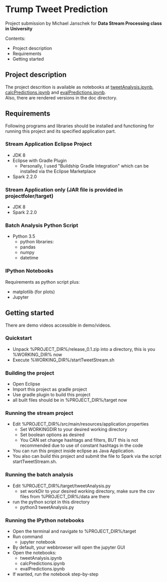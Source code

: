 # Trump Tweet Prediction
Project submission by Michael Janschek for **Data Stream Processing class in University**

Contents:
- Project description
- Requirements
- Getting started

## Project description
The project descrition is available as notebooks at [tweetAnalysis.ipynb][0], [calcPredictions.ipynb][1] and [evalPredictions.ipynb][2].   
Also, there are rendered versions in the doc directory.

## Requirements
Following programs and libraries should be installed and functioning for running this project and its specified application part.

### Stream Application Eclipse Project
* JDK 8
* Eclipse with Gradle Plugin
  * Personally, I used "Buildship Gradle Integration" which can be installed via the Eclipse Marketplace
* Spark 2.2.0

### Stream Application only (JAR file is provided in projectfoler/target)
* JDK 8
* Spark 2.2.0

### Batch Analysis Python Script
* Python 3.5
  * python libraries:
  * pandas
  * numpy
  * datetime

### IPython Notebooks
Requirements as python script plus:
  * matplotlib (for plots)
* Jupyter

## Getting started
There are demo videos accessible in demo/videos.

### Quickstart
- Unpack %PROJECT_DIR%/release_0.1.zip into a directory, this is you %WORKING_DIR% now
- Execute %WORKING_DIR%/startTweetStream.sh

### Building the project
- Open Eclipse
- Import this project as gradle project
- Use gradle plugin to build this project
- all built files should be in %PROJECT_DIR%/target now

### Running the stream project
- Edit %PROJECT_DIR%/src/main/resources/application.properties
  * Set WORKINGDIR to your desired working directory
  * Set boolean options as desired
  * You CAN set change hashtags and filters, BUT this is not recommended due to use of constant hashtags in the code
- You can run this project inside eclipse as Java Application.
- You also can build this project and submit the file to Spark via the script startTweetStream.sh.

### Running the batch analysis
- Edit %PROJECT_DIR%/target/tweetAnalysis.py
  * set workDir to your desired working directory, make sure the csv files from %PROJECT_DIR%/data are there
- run the python script in this directory
  * python3 tweetAnalysis.py

### Running the IPython notebooks
- Open the terminal and navigate to %PROJECT_DIR%/target
- Run command
  * jupyter notebook
- By default, your webbrowser will open the jupyter GUI
- Open the notebooks:
  * tweetAnalysis.ipynb
  * calcPredictions.ipynb
  * evalPredictions.ipynb
- If wanted, run the notebook step-by-step

[0]: https://github.com/mjanschek/trumpTweets/blob/master/src/main/python/tweetAnalysis.ipynb "Tweet Analysis Notebook"
[1]: https://github.com/mjanschek/trumpTweets/blob/master/src/main/python/calcPredictions.ipynb "Prediction Calculation Notebook"
[2]: https://github.com/mjanschek/trumpTweets/blob/master/src/main/python/evalPredictions.ipynb "Prediction Evaluation Notebook"
